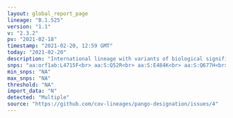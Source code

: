 ```yaml
---
layout: global_report_page
lineage: "B.1.525"
version: "1.1"
v: "2.3.2"
pv: "2021-02-18"
timestamp: "2021-02-20, 12:59 GMT"
today: "2021-02-20"
description: "International lineage with variants of biological significance E484K, Q677H, F888L and a similar suite of deletions to B.1.1.7."
snps: "aa:orf1ab:L4715F<br> aa:S:Q52R<br> aa:S:E484K<br> aa:S:Q677H<br> aa:S:F888L<br> aa:E:L21F<br> aa:E:I82T<br> del:11288:9<br> del:21765:6<br> del:28278:3"
min_snps: "NA"
max_snps: "NA"
threshold: "NA"
import_data: "N"
detected: "Multiple"
source: "https://github.com/cov-lineages/pango-designation/issues/4"
---
```

